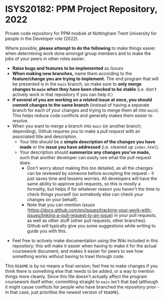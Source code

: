 # ISYS20182: PPM Project Repository, 2022
Private code repository for PPM module at Nottingham Trent University for people in the Developer role (2022).

Where possible, **please attempt to do the following** to make things easier when determining work done amongst group members and to make the jobs of your peers in other roles easier:
- **Raise bugs and features to be implemented** as *Issues* 
- **When making new branches,** name them according to the **feature/change you are trying to implement.** The end program that will be presented is in the `main` branch, so make sure to **only merge changes to `main` when they have been checked to be stable** (i.e. don't actively work in that repository if you can help it.) 
- **If several of you are working on a related issue at once, you should commit changes to the same branch** (instead of having a separate branch for each of your changes and trying to merge them all into `main`). This helps reduce code conflicts and generally makes them easier to resolve.
- When you want to merge a branch into `main` (or another branch, depending), Github requires you to make a *pull request* with an associated title and description.
  - Your title should be a **simple description of the changes you have made** or the **issue you have addressed** (i.e. cleaned up `index.html`).
  - Your description should **summarize any changes you've made,** such that another developer can easily see what the pull request does.
    - Don't worry about making this *too* detailed, as all the changes can be reviewed by someone before accepting the request - it just saves time and lessens worries. All    developers will have the same ability to approve pull requests, so this is mostly a formality, but helps if for whatever reason you haven't the time to check things yourself (so somebody else can check your changes on your behalf).
    - Note that you can mention *issues* (https://docs.github.com/en/issues/tracking-your-work-with-issues/linking-a-pull-request-to-an-issue) in your pull requests, as well as other stuff (other pull requests, other branches). Github will typically give you some suggestions while writing to guide you with this.
<!-- Note: need to figure out a way to turn *issues* into the hyperlinked text instead of just having the link in brackets, since it's bad to read. -->

- Feel free to actively make documentation using the Wiki included in this repository; this will make it easier when having to make it for the actual coursework document, and makes it easier for peers to see how something works without having to trawl through code.

This `README` is by no means a final version; feel free to make changes if you think there is something else that needs to be added, or a way to mention things more cleanly. Since this file doesn't actually affect the program coursework itself either, committing straight to `main` isn't that bad (although it might cause conflicts for people who have branched the repository prior - in that case, just prioritise the newest version of `README`).

